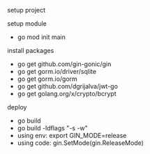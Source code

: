 setup project

setup module
- go mod init main

install packages
- go get github.com/gin-gonic/gin
- go get gorm.io/driver/sqlite
- go get gorm.io/gorm
- go get github.com/dgrijalva/jwt-go
- go get golang.org/x/crypto/bcrypt

deploy
- go build
- go build -ldflags "-s -w"
- using env:   export GIN_MODE=release
- using code:  gin.SetMode(gin.ReleaseMode)
